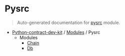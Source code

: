 # Pysrc

> Auto-generated documentation for [pysrc](https://github.com/uuosio/python-contracts-dev-kit/blob/master/pysrc/__init__.py) module.

- [Python-contract-dev-kit](../README.md#python-contracts-dev-kit) / [Modules](../MODULES.md#python-contract-dev-kit-modules) / Pysrc
    - Modules
        - [Chain](chain.md#chain)
        - [Db](db.md#db)
